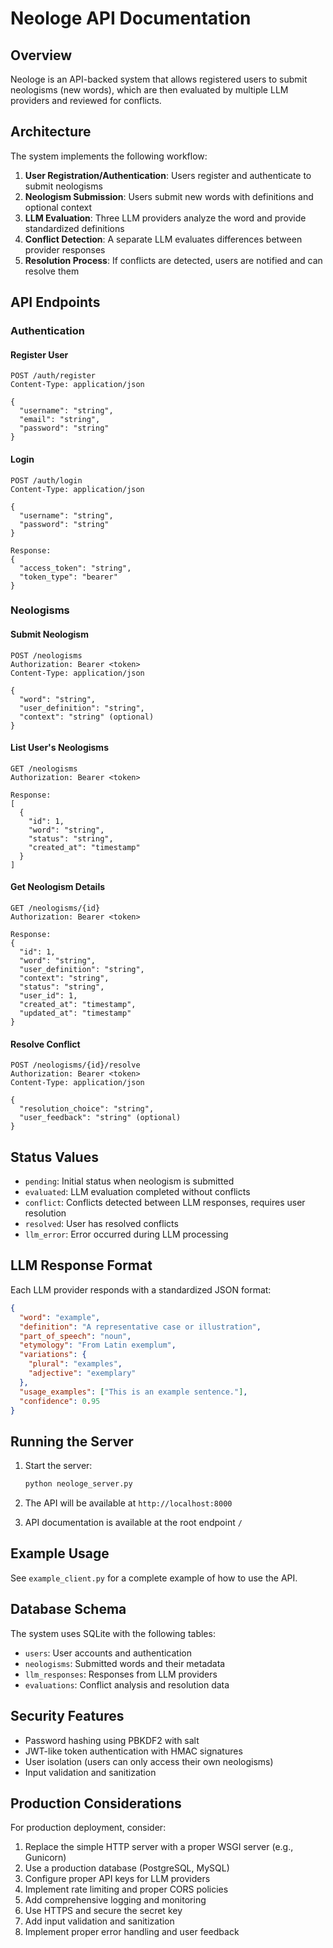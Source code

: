 # Neologe API Documentation

## Overview

Neologe is an API-backed system that allows registered users to submit neologisms (new words), which are then evaluated by multiple LLM providers and reviewed for conflicts.

## Architecture

The system implements the following workflow:

1. **User Registration/Authentication**: Users register and authenticate to submit neologisms
2. **Neologism Submission**: Users submit new words with definitions and optional context
3. **LLM Evaluation**: Three LLM providers analyze the word and provide standardized definitions
4. **Conflict Detection**: A separate LLM evaluates differences between provider responses
5. **Resolution Process**: If conflicts are detected, users are notified and can resolve them

## API Endpoints

### Authentication

#### Register User
```
POST /auth/register
Content-Type: application/json

{
  "username": "string",
  "email": "string",
  "password": "string"
}
```

#### Login
```
POST /auth/login
Content-Type: application/json

{
  "username": "string",
  "password": "string"
}

Response:
{
  "access_token": "string",
  "token_type": "bearer"
}
```

### Neologisms

#### Submit Neologism
```
POST /neologisms
Authorization: Bearer <token>
Content-Type: application/json

{
  "word": "string",
  "user_definition": "string",
  "context": "string" (optional)
}
```

#### List User's Neologisms
```
GET /neologisms
Authorization: Bearer <token>

Response:
[
  {
    "id": 1,
    "word": "string",
    "status": "string",
    "created_at": "timestamp"
  }
]
```

#### Get Neologism Details
```
GET /neologisms/{id}
Authorization: Bearer <token>

Response:
{
  "id": 1,
  "word": "string",
  "user_definition": "string",
  "context": "string",
  "status": "string",
  "user_id": 1,
  "created_at": "timestamp",
  "updated_at": "timestamp"
}
```

#### Resolve Conflict
```
POST /neologisms/{id}/resolve
Authorization: Bearer <token>
Content-Type: application/json

{
  "resolution_choice": "string",
  "user_feedback": "string" (optional)
}
```

## Status Values

- `pending`: Initial status when neologism is submitted
- `evaluated`: LLM evaluation completed without conflicts
- `conflict`: Conflicts detected between LLM responses, requires user resolution
- `resolved`: User has resolved conflicts
- `llm_error`: Error occurred during LLM processing

## LLM Response Format

Each LLM provider responds with a standardized JSON format:

```json
{
  "word": "example",
  "definition": "A representative case or illustration",
  "part_of_speech": "noun",
  "etymology": "From Latin exemplum",
  "variations": {
    "plural": "examples",
    "adjective": "exemplary"
  },
  "usage_examples": ["This is an example sentence."],
  "confidence": 0.95
}
```

## Running the Server

1. Start the server:
   ```bash
   python neologe_server.py
   ```

2. The API will be available at `http://localhost:8000`

3. API documentation is available at the root endpoint `/`

## Example Usage

See `example_client.py` for a complete example of how to use the API.

## Database Schema

The system uses SQLite with the following tables:

- `users`: User accounts and authentication
- `neologisms`: Submitted words and their metadata
- `llm_responses`: Responses from LLM providers
- `evaluations`: Conflict analysis and resolution data

## Security Features

- Password hashing using PBKDF2 with salt
- JWT-like token authentication with HMAC signatures
- User isolation (users can only access their own neologisms)
- Input validation and sanitization

## Production Considerations

For production deployment, consider:

1. Replace the simple HTTP server with a proper WSGI server (e.g., Gunicorn)
2. Use a production database (PostgreSQL, MySQL)
3. Configure proper API keys for LLM providers
4. Implement rate limiting and proper CORS policies
5. Add comprehensive logging and monitoring
6. Use HTTPS and secure the secret key
7. Add input validation and sanitization
8. Implement proper error handling and user feedback